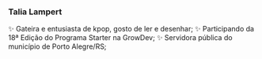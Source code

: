 ### Talia Lampert

✨ Gateira e entusiasta de kpop, gosto de ler e desenhar;
✨ Participando da 18ª Edição do Programa Starter na GrowDev;
✨ Servidora pública do município de Porto Alegre/RS;


<!--
**talialampert/talialampert** is a ✨ _special_ ✨ repository because its `README.md` (this file) appears on your GitHub profile.


- Linguagem de Programação favorita - se já possuir alguma
- O que está estudando atualmente - aqui você pode colocar as
linguagens e tecnologias que está vendo atualmente no Programa
Starter

-->
